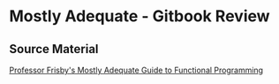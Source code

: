 # Mostly Adequate - Gitbook Review

## Source Material

[Professor Frisby's Mostly Adequate Guide to Functional Programming](https://mostly-adequate.gitbooks.io/mostly-adequate-guide/content/)
